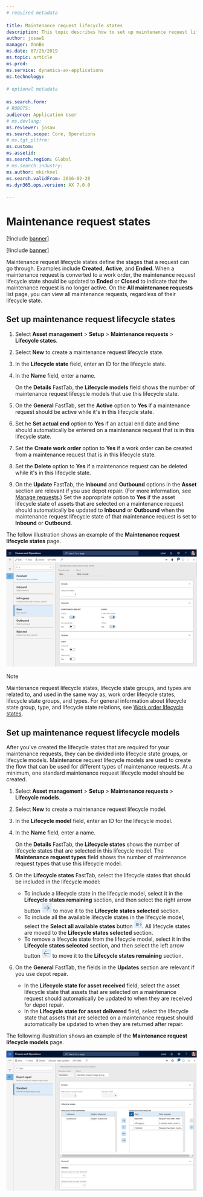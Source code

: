 ```yaml
---
# required metadata

title: Maintenance request lifecycle states
description: This topic describes how to set up maintenance request lifecycle states in Asset Management.
author: josaw1
manager: AnnBe
ms.date: 07/26/2019
ms.topic: article
ms.prod: 
ms.service: dynamics-ax-applications
ms.technology: 

# optional metadata

ms.search.form: 
# ROBOTS: 
audience: Application User
# ms.devlang: 
ms.reviewer: josaw
ms.search.scope: Core, Operations
# ms.tgt_pltfrm: 
ms.custom: 
ms.assetid: 
ms.search.region: Global
# ms.search.industry: 
ms.author: mkirknel
ms.search.validFrom: 2016-02-28
ms.dyn365.ops.version: AX 7.0.0

---
```


# Maintenance request states

[!include [banner](../../includes/banner.md)]

[!include [banner](../../includes/preview-banner.md)]


Maintenance request lifecycle states define the stages that a request can go through. Examples include **Created**, **Active**, and **Ended**. When a maintenance request is converted to a work order, the maintenance request lifecycle state should be updated to **Ended** or **Closed** to indicate that the maintenance request is no longer active. On the **All maintenance requests** list page, you can view all maintenance requests, regardless of their lifecycle state.

## Set up maintenance request lifecycle states

1. Select **Asset management** \> **Setup** \> **Maintenance requests** \> **Lifecycle states**.
2. Select **New** to create a maintenance request lifecycle state.
3. In the **Lifecycle state** field, enter an ID for the lifecycle state.
4. In the **Name** field, enter a name.

    On the **Details** FastTab, the **Lifecycle models** field shows the number of maintenance request lifecycle models that use this lifecycle state.

5. On the **General** FastTab, set the **Active** option to **Yes** if a maintenance request should be active while it's in this lifecycle state.
6. Set he **Set actual end** option to **Yes** if an actual end date and time should automatically be entered on a maintenance request that is in this lifecycle state.
7. Set the **Create work order** option to **Yes** if a work order can be created from a maintenance request that is in this lifecycle state.
8. Set the **Delete** option to **Yes** if a maintenance request can be deleted while it's in this lifecycle state.
9. On the **Update** FastTab, the **Inbound** and **Outbound** options in the **Asset** section are relevant if you use depot repair. (For more information, see [Manage requests](../manage-requests/requests.md).) Set the appropriate option to **Yes** if the asset lifecycle state of assets that are selected on a maintenance request should automatically be updated to **Inbound** or **Outbound** when the maintenance request lifecycle state of that maintenance request is set to **Inbound** or **Outbound**.

The follow illustration shows an example of the **Maintenance request lifecycle states** page.

![Figure 1](media/02-setup-for-requests.png)

> [!NOTE]
> Maintenance request lifecycle states, lifecycle state groups, and types are related to, and used in the same way as, work order lifecycle states, lifecycle state groups, and types. For general information about lifecycle state group, type, and lifecycle state relations, see [Work order lifecycle states](../setup-for-work-orders/work-order-stages.md).

## Set up maintenance request lifecycle models

After you've created the lifecycle states that are required for your maintenance requests, they can be divided into lifecycle state groups, or lifecycle models. Maintenance request lifecycle models are used to create the flow that can be used for different types of maintenance requests. At a minimum, one standard maintenance request lifecycle model should be created.

1. Select **Asset management** \> **Setup** \> **Maintenance requests** \> **Lifecycle models**.
2. Select **New** to create a maintenance request lifecycle model.
3. In the **Lifecycle model** field, enter an ID for the lifecycle model.
4. In the **Name** field, enter a name.

    On the **Details** FastTab, the **Lifecycle states** shows the number of lifecycle states that are selected in this lifecycle model. The **Maintenance request types** field shows the number of maintenance request types that use this lifecycle model.

5. On the **Lifecycle states** FastTab, select the lifecycle states that should be included in the lifecycle model:

    - To include a lifecycle state in the lifecycle model, select it in the **Lifecycle states remaining** section, and then select the right arrow button ![Right arrow](media/03-setup-for-requests.png) to move it to the **Lifecycle states selected** section.
    - To include all the available lifecycle states in the lifecycle model, select the **Select all available states** button ![Select all available states](media/04-setup-for-requests.png). All lifecycle states are moved to the **Lifecycle states selected** section.
    - To remove a lifecycle state from the lifecycle model, select it in the **Lifecycle states selected** section, and then select the left arrow button ![Left arrow](media/05-setup-for-requests.png) to move it to the **Lifecycle states remaining** section.

6. On the **General** FastTab, the fields in the **Updates** section are relevant if you use depot repair.

    - In the **Lifecycle state for asset received** field, select the asset lifecycle state that assets that are selected on a maintenance request should automatically be updated to when they are received for depot repair.
    - In the **Lifecycle state for asset delivered** field, select the lifecycle state that assets that are selected on a maintenance request should automatically be updated to when they are returned after repair.

The following illustration shows an example of the **Maintenance request lifecycle models** page.

![Figure 2](media/06-setup-for-requests.png)
